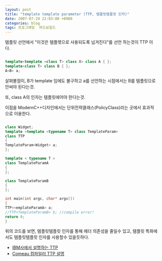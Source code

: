 ```yaml
---
layout: post
title: "template template parameter (TTP, 템플릿템플릿 인자)"
date: 2007-07-29 22:03:00 +0900
categories: blog
tags: 프로그래밍  하드보일드
---
```


템플릿 선언에서 "이것은 템플렛으로 사용되도록 넘겨진다"를 선언 하는것이 TTP 이다.

```cpp

template<template <class T> class X> class A { }; 
template<class T> class B { }; 
A<B> a; 

```

살펴볼점이, B가 template 임에도 불구하고 a를 선언하는 시점에서는 B를 템플릿으로 안써야 된다는것.

또, class A의 인자는 템플릿에어야 한다는것.

이점을 ModernC++디자인에서는 단위전략클래스(PolicyClass)라는 곳에서 효과적으로 이용한다.

```cpp

class Widget;
template <template <typename T> class TemplateParam>
class TTP
{
TemplateParam<Widget> a;
};

template < typename T >
class TemplateParamA
{
};

class TemplateParamB
{
};

int main(int argc, char* argv[])
{
TTP<<emplateParamA> a;
//TTP<TemplateParamB> b; //compile error!
return 0;
}

```

위의 코드를 보면, 템플릿템플릿 인자를 통해 헤더 의존성을 줄일수 있고, 템플릿 특화에서도 템플릿템플릿 인자를 사용할수 있을듯하다.

  * [IBM사에서 설명하는 TTP](http://publib.boulder.ibm.com/infocenter/lnxpcomp/v8v101/index.jsp?topic=/com.ibm.xlcpp8l.doc/language/ref/template_template_parameters.htm)
  * [Comeau 컴파일러 TTP 설명](http://www.comeaucomputing.com/techtalk/templates/#ttp)

